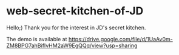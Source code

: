 # web-secret-kitchen-of-JD

Hello;) Thank you for the interest in JD's secret kitchen. 

The demo is available at https://drive.google.com/file/d/1UaAv0m-ZM8BPG7ahBifIvHM2aW9EgQQq/view?usp=sharing
